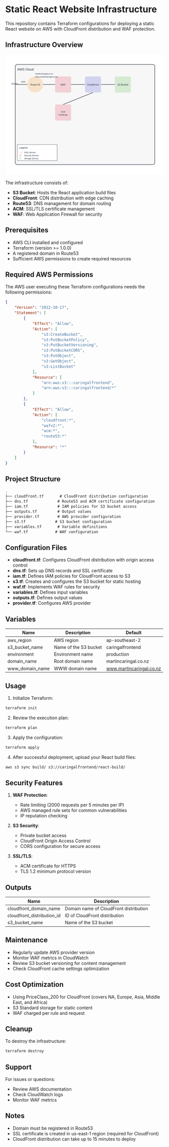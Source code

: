 # Static React Website Infrastructure

This repository contains Terraform configurations for deploying a static React website on AWS with CloudFront distribution and WAF protection.

## Infrastructure Overview

![Architecture](aws-architecture.svg)

The infrastructure consists of:

- **S3 Bucket**: Hosts the React application build files
- **CloudFront**: CDN distribution with edge caching
- **Route53**: DNS management for domain routing
- **ACM**: SSL/TLS certificate management
- **WAF**: Web Application Firewall for security

## Prerequisites

- AWS CLI installed and configured
- Terraform (version >= 1.0.0)
- A registered domain in Route53
- Sufficient AWS permissions to create required resources

## Required AWS Permissions

The AWS user executing these Terraform configurations needs the following permissions:
```json
{
    "Version": "2012-10-17",
    "Statement": [
        {
            "Effect": "Allow",
            "Action": [
                "s3:CreateBucket",
                "s3:PutBucketPolicy",
                "s3:PutBucketVersioning",
                "s3:PutBucketCORS",
                "s3:PutObject",
                "s3:GetObject",
                "s3:ListBucket"
            ],
            "Resource": [
                "arn:aws:s3:::caringalfrontend",
                "arn:aws:s3:::caringalfrontend/*"
            ]
        },
        {
            "Effect": "Allow",
            "Action": [
                "cloudfront:*",
                "wafv2:*",
                "acm:*",
                "route53:*"
            ],
            "Resource": "*"
        }
    ]
}
```

## Project Structure

```plaintext
.
├── cloudfront.tf       # CloudFront distribution configuration
├── dns.tf             # Route53 and ACM certificate configuration
├── iam.tf             # IAM policies for S3 bucket access
├── outputs.tf         # Output values
├── provider.tf        # AWS provider configuration
├── s3.tf             # S3 bucket configuration
├── variables.tf       # Variable definitions
└── waf.tf            # WAF configuration
```

## Configuration Files

- **cloudfront.tf**: Configures CloudFront distribution with origin access control
- **dns.tf**: Sets up DNS records and SSL certificate
- **iam.tf**: Defines IAM policies for CloudFront access to S3
- **s3.tf**: Creates and configures the S3 bucket for static hosting
- **waf.tf**: Implements WAF rules for security
- **variables.tf**: Defines input variables
- **outputs.tf**: Defines output values
- **provider.tf**: Configures AWS provider

## Variables

| Name | Description | Default |
|------|-------------|---------|
| aws_region | AWS region | ap-southeast-2 |
| s3_bucket_name | Name of the S3 bucket | caringalfrontend |
| environment | Environment name | production |
| domain_name | Root domain name | martincaringal.co.nz |
| www_domain_name | WWW domain name | www.martincaringal.co.nz |

## Usage

1. Initialize Terraform:
```bash
terraform init
```

2. Review the execution plan:
```bash
terraform plan
```

3. Apply the configuration:
```bash
terraform apply
```

4. After successful deployment, upload your React build files:
```bash
aws s3 sync build/ s3://caringalfrontend/react-build/
```

## Security Features

1. **WAF Protection**:
   - Rate limiting (2000 requests per 5 minutes per IP)
   - AWS managed rule sets for common vulnerabilities
   - IP reputation checking

2. **S3 Security**:
   - Private bucket access
   - CloudFront Origin Access Control
   - CORS configuration for secure access

3. **SSL/TLS**:
   - ACM certificate for HTTPS
   - TLS 1.2 minimum protocol version

## Outputs

| Name | Description |
|------|-------------|
| cloudfront_domain_name | Domain name of CloudFront distribution |
| cloudfront_distribution_id | ID of CloudFront distribution |
| s3_bucket_name | Name of the S3 bucket |

## Maintenance

- Regularly update AWS provider version
- Monitor WAF metrics in CloudWatch
- Review S3 bucket versioning for content management
- Check CloudFront cache settings optimization

## Cost Optimization

- Using PriceClass_200 for CloudFront (covers NA, Europe, Asia, Middle East, and Africa)
- S3 Standard storage for static content
- WAF charged per rule and request

## Cleanup

To destroy the infrastructure:
```bash
terraform destroy
```

## Support

For issues or questions:
- Review AWS documentation
- Check CloudWatch logs
- Monitor WAF metrics

## Notes

- Domain must be registered in Route53
- SSL certificate is created in us-east-1 region (required for CloudFront)
- CloudFront distribution can take up to 15 minutes to deploy